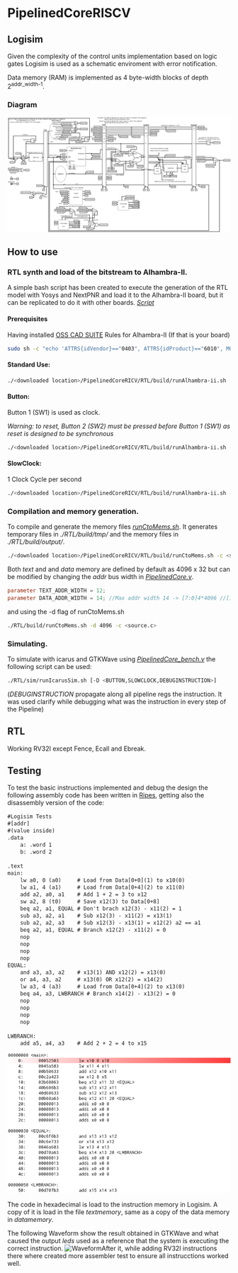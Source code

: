 # PipelinedCoreRISCV

 ## Logisim

Given the complexity of the control units implementation based on logic gates Logisim is used as a schematic enviroment with error notification.

Data memory (RAM) is implemented as 4 byte-width blocks of depth 2<sup>addr_width-1</sup>.

### Diagram

![Top Level Diagram](images/topleveldiagram.png?raw=true "Top Level Diagram")

## How to use
### RTL synth and load of the bitstream to Alhambra-II.

A simple bash script has been created to execute the generation of the RTL model with Yosys and NextPNR and load it to the Alhambra-II board, but it can be replicated to do it with other boards.
[*Script*](/RTL/build/runAlhambra-ii.sh)

#### Prerequisites
Having installed [OSS CAD SUITE](https://github.com/YosysHQ/oss-cad-suite-build)
Rules for Alhambra-II (If that is your board)

~~~bash
sudo sh -c "echo 'ATTRS{idVendor}=="0403", ATTRS{idProduct}=="6010", MODE="0660", GROUP="plugdev", TAG+="uaccess"' > /etc/udev/rules.d/53-lattice-ftdi.rules"
~~~



#### Standard Use:

~~~bash
./<downloaded location>/PipelinedCoreRICV/RTL/build/runAlhambra-ii.sh
~~~

#### Button:
Button 1 (SW1) is used as clock.

*Warning: to reset, Button 2 (SW2) must be pressed before Button 1 (SW1) as reset is designed to be synchronous*

~~~bash
./<downloaded location>/PipelinedCoreRICV/RTL/build/runAlhambra-ii.sh -D BUTTON
~~~

#### SlowClock:
1 Clock Cycle per second

~~~bash
./<downloaded location>/PipelinedCoreRICV/RTL/build/runAlhambra-ii.sh -D SLOWCLOCK
~~~

### Compilation and memory generation.

To compile and generate the memory files  [*runCtoMems.sh*](/RTL/build/runCtoMem.sh). It generates temporary files in *./RTL/build/tmp/* and the memory files in  *./RTL/build/output/*.

~~~bash
./<downloaded location>/PipelinedCoreRICV/RTL/build/runCtoMems.sh -c <source.c>
~~~

Both *text* and and *data* memory are defined by default as 4096 x 32 but can be modified by changing the *addr* bus width in [*PipelinedCore.v*](/RTL/src/PipelinedCore.v).

~~~verilog
parameter TEXT_ADDR_WIDTH = 12; 
parameter DATA_ADDR_WIDTH = 14; //Max addr width 14 -> [7:0]4*4096 //[1:0] select Byte from 0 to 3 //[13:2] 2**12 Select 1 of 4096 dirs
~~~

and using the -d flag of runCtoMems.sh

~~~bash
./RTL/build/runCtoMems.sh -d 4096 -c <source.c>
~~~

### Simulating.

To simulate with icarus and GTKWave using  [*PipelinedCore_bench.v*](/RTL/src/PipelinedCore_bench.v) the following script can be used:

~~~bash
./RTL/sim/runIcarusSim.sh [-D <BUTTON,SLOWCLOCK,DEBUGINSTRUCTION>]
~~~

(*DEBUGINSTRUCTION* propagate along all pipeline regs the instruction. It was used clarify while debugging what was the instruction in every step of the Pipeline)


## RTL

Working RV32I except Fence, Ecall and Ebreak.

## Testing
To test the basic instructions implemented and debug the design the following assembly code has been written in [Ripes](https://github.com/mortbopet/Ripes), getting also the disassembly version of the code:

~~~assembly
#Logisim Tests
#[addr]
#(value inside)
.data
    a: .word 1
    b: .word 2
    
.text
main:
    lw a0, 0 (a0)     # Load from Data[0+0](1) to x10(0)
    lw a1, 4 (a1)     # Load from Data[0+4](2) to x11(0)
    add a2, a0, a1    # Add 1 + 2 = 3 to x12
    sw a2, 8 (t0)     # Save x12(3) to Data[0+8]
    beq a2, a1, EQUAL # Don't brach x12(3) - x11(2) = 1
    sub a3, a2, a1    # Sub x12(3) - x11(2) = x13(1)
    sub a2, a2, a3    # Sub x12(3) - x13(1) = x12(2) a2 == a1
    beq a2, a1, EQUAL # Branch x12(2) - x11(2) = 0
    nop
    nop
    nop
    nop
EQUAL:
    and a3, a3, a2    # x13(1) AND x12(2) = x13(0)
    or a4, a3, a2     # x13(0) OR x12(2) = x14(2)
    lw a3, 4 (a3)     # Load from Data[0+4](2) to x13(0)
    beq a4, a3, LWBRANCH # Branch x14(2) - x13(2) = 0
    nop
    nop
    nop
    nop

LWBRANCH:
    add a5, a4, a3    # Add 2 + 2 = 4 to x15
~~~

![Test Disassembly](images/testdisassembly.png?raw=true "Test Disassembly")

The code in hexadecimal is load to the instruction memory in Logisim. A copy of it is load in the file *textmemory*, same as a copy of the data memory in *datamemory*.

The following Waveform show the result obtained in GTKWave and what caused the output *leds* used as a reference that the system is executing the correct instruction.
![Waveform](images/TestASMLeds.png?raw=true "Waveform")After it, while adding RV32I instructions there where created more assembler test to ensure all instrucctions worked well.

